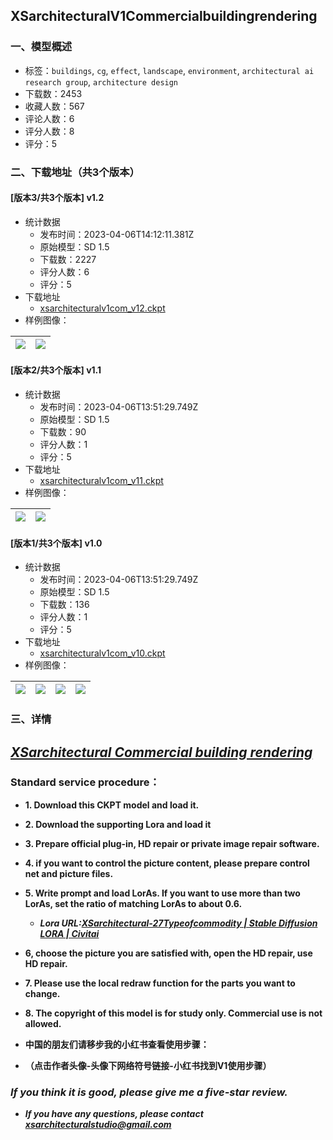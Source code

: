 ## XSarchitecturalV1Commercialbuildingrendering
### 一、模型概述

- 标签：`buildings`, `cg`, `effect`, `landscape`, `environment`, `architectural ai research group`, `architecture design`
- 下载数：2453
- 收藏人数：567
- 评论人数：6
- 评分人数：8
- 评分：5

### 二、下载地址（共3个版本）

#### [版本3/共3个版本] v1.2

- 统计数据
  - 发布时间：2023-04-06T14:12:11.381Z
  - 原始模型：SD 1.5
  - 下载数：2227
  - 评分人数：6
  - 评分：5
- 下载地址
  - [xsarchitecturalv1com_v12.ckpt](https://civitai.com/api/download/models/38193)
- 样例图像：

| <img src="https://image.civitai.com/xG1nkqKTMzGDvpLrqFT7WA/b78f1d56-4114-4be0-0415-fc5f0ea5d600/width=450/422419.jpeg" /> | <img src="https://image.civitai.com/xG1nkqKTMzGDvpLrqFT7WA/98a05f30-5483-45fd-e874-bf209aa74000/width=450/422430.jpeg" /> |
| ---- | ---- |

#### [版本2/共3个版本] v1.1

- 统计数据
  - 发布时间：2023-04-06T13:51:29.749Z
  - 原始模型：SD 1.5
  - 下载数：90
  - 评分人数：1
  - 评分：5
- 下载地址
  - [xsarchitecturalv1com_v11.ckpt](https://civitai.com/api/download/models/38160)
- 样例图像：

| <img src="https://image.civitai.com/xG1nkqKTMzGDvpLrqFT7WA/e39bcdf6-9bf0-4bd4-e19e-d3a0ef4e3400/width=450/421889.jpeg" /> | <img src="https://image.civitai.com/xG1nkqKTMzGDvpLrqFT7WA/1f2f4dcd-3917-4e9d-e68e-da2eccdb3d00/width=450/421888.jpeg" /> |
| ---- | ---- |

#### [版本1/共3个版本] v1.0

- 统计数据
  - 发布时间：2023-04-06T13:51:29.749Z
  - 原始模型：SD 1.5
  - 下载数：136
  - 评分人数：1
  - 评分：5
- 下载地址
  - [xsarchitecturalv1com_v10.ckpt](https://civitai.com/api/download/models/38088)
- 样例图像：

| <img src="https://image.civitai.com/xG1nkqKTMzGDvpLrqFT7WA/d67e2778-d108-4e3c-ac2e-28649d37df00/width=450/421135.jpeg" /> | <img src="https://image.civitai.com/xG1nkqKTMzGDvpLrqFT7WA/87c8f052-e666-4450-926f-74ffe9d08900/width=450/421140.jpeg" /> | <img src="https://image.civitai.com/xG1nkqKTMzGDvpLrqFT7WA/cc602505-a16d-439b-1cab-625e2997bf00/width=450/421136.jpeg" /> | <img src="https://image.civitai.com/xG1nkqKTMzGDvpLrqFT7WA/d5753fbb-09b8-451a-963d-46ea93756600/width=450/421141.jpeg" /> |
| ---- | ---- | ---- | ---- |


### 三、详情
<h2><strong><em><u>XSarchitectural Commercial building rendering</u></em></strong></h2><h3>Standard service procedure：</h3><ul><li><p><strong>1. Download this CKPT model and load it.</strong></p></li><li><p><strong>2. Download the supporting Lora and load it</strong></p></li><li><p><strong>3. Prepare official plug-in, HD repair or private image repair software.</strong></p></li><li><p><strong>4. if you want to control the picture content, please prepare control net and picture files.</strong></p></li><li><p><strong>5. Write prompt and load LorAs. If you want to use more than two LorAs, set the ratio of matching LorAs to about 0.6.</strong></p><ul><li><p><strong><em>Lora URL:</em></strong><a target="_blank" rel="ugc" href="https://civitai.com/models/31667?modelVersionId=38109"><strong><em>XSarchitectural-27Typeofcommodity | Stable Diffusion LORA | Civitai</em></strong></a></p></li></ul></li><li><p><strong>6, choose the picture you are satisfied with, open the HD repair, use HD repair.</strong></p></li><li><p><strong>7. Please use the local redraw function for the parts you want to change.</strong></p></li><li><p><strong>8. The copyright of this model is for study only. Commercial use is not allowed.</strong></p><p></p></li><li><p><strong>中国的朋友们请移步我的小红书查看使用步骤：</strong></p></li><li><p><strong>（点击作者头像-头像下网络符号链接-小红书找到V1使用步骤）</strong></p><p></p></li></ul><h3><strong><em>If you think it is good, please give me a five-star review.</em></strong></h3><ul><li><p><strong><em>If you have any questions, please contact </em></strong><a target="_blank" rel="ugc" href="mailto:xsarchitecturalstudio@gmail.com"><strong><em>xsarchitecturalstudio@gmail.com</em></strong></a></p></li></ul>